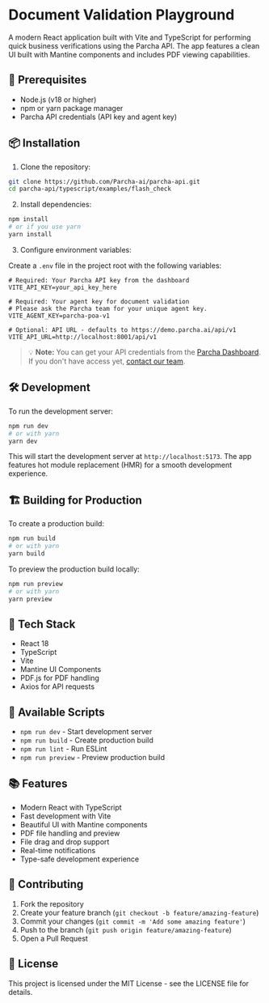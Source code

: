 # Document Validation Playground

A modern React application built with Vite and TypeScript for performing quick business verifications using the Parcha API. The app features a clean UI built with Mantine components and includes PDF viewing capabilities.

## 🚀 Prerequisites

- Node.js (v18 or higher)
- npm or yarn package manager
- Parcha API credentials (API key and agent key)

## 📦 Installation

1. Clone the repository:
```bash
git clone https://github.com/Parcha-ai/parcha-api.git
cd parcha-api/typescript/examples/flash_check
```

2. Install dependencies:
```bash
npm install
# or if you use yarn
yarn install
```

3. Configure environment variables:

Create a `.env` file in the project root with the following variables:
```env
# Required: Your Parcha API key from the dashboard
VITE_API_KEY=your_api_key_here

# Required: Your agent key for document validation
# Please ask the Parcha team for your unique agent key.
VITE_AGENT_KEY=parcha-poa-v1

# Optional: API URL - defaults to https://demo.parcha.ai/api/v1
VITE_API_URL=http://localhost:8001/api/v1
```

> 💡 **Note:** You can get your API credentials from the [Parcha Dashboard](https://demo.parcha.ai). If you don't have access yet, [contact our team](mailto:support@parcha.ai).

## 🛠️ Development

To run the development server:

```bash
npm run dev
# or with yarn
yarn dev
```

This will start the development server at `http://localhost:5173`. The app features hot module replacement (HMR) for a smooth development experience.

## 🏗️ Building for Production

To create a production build:

```bash
npm run build
# or with yarn
yarn build
```

To preview the production build locally:

```bash
npm run preview
# or with yarn
yarn preview
```

## 🧰 Tech Stack

- React 18
- TypeScript
- Vite
- Mantine UI Components
- PDF.js for PDF handling
- Axios for API requests

## 📝 Available Scripts

- `npm run dev` - Start development server
- `npm run build` - Create production build
- `npm run lint` - Run ESLint
- `npm run preview` - Preview production build

## 📚 Features

- Modern React with TypeScript
- Fast development with Vite
- Beautiful UI with Mantine components
- PDF file handling and preview
- File drag and drop support
- Real-time notifications
- Type-safe development experience

## 🤝 Contributing

1. Fork the repository
2. Create your feature branch (`git checkout -b feature/amazing-feature`)
3. Commit your changes (`git commit -m 'Add some amazing feature'`)
4. Push to the branch (`git push origin feature/amazing-feature`)
5. Open a Pull Request

## 📄 License

This project is licensed under the MIT License - see the LICENSE file for details. 